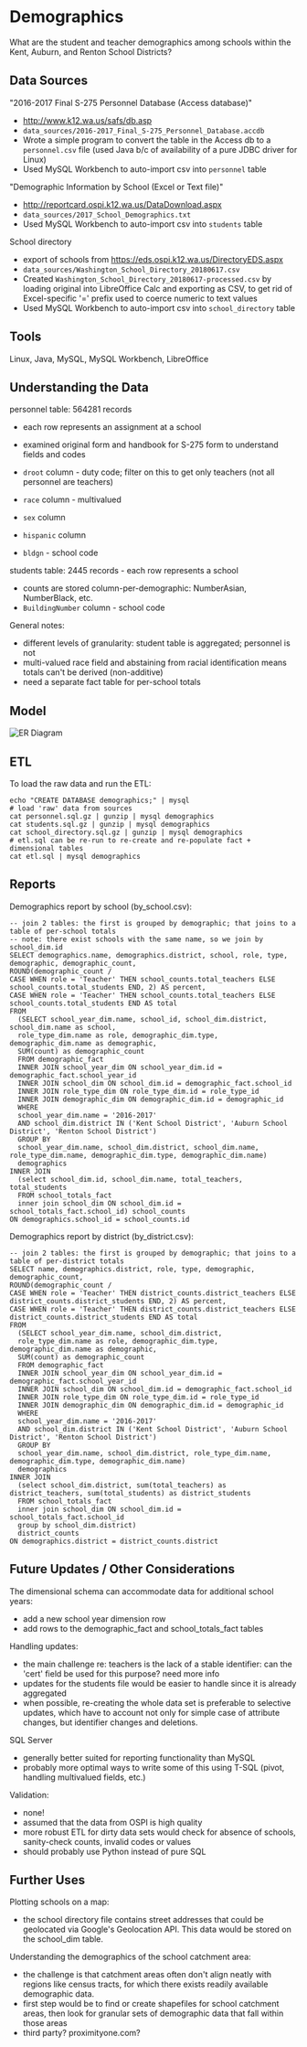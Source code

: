 
# Demographics

What are the student and teacher demographics among schools within the
Kent, Auburn, and Renton School Districts?

## Data Sources

"2016-2017 Final S-275 Personnel Database (Access database)" 

- http://www.k12.wa.us/safs/db.asp
- `data_sources/2016-2017_Final_S-275_Personnel_Database.accdb`
- Wrote a simple program to convert the table in the Access db to a
  `personnel.csv` file (used Java b/c of availability of a pure JDBC
  driver for Linux)
- Used MySQL Workbench to auto-import csv into `personnel` table

"Demographic Information by School (Excel or Text file)"

- http://reportcard.ospi.k12.wa.us/DataDownload.aspx
- `data_sources/2017_School_Demographics.txt`
- Used MySQL Workbench to auto-import csv into `students` table

School directory

- export of schools from https://eds.ospi.k12.wa.us/DirectoryEDS.aspx
- `data_sources/Washington_School_Directory_20180617.csv`
- Created `Washington_School_Directory_20180617-processed.csv` by
  loading original into LibreOffice Calc and exporting as CSV, to get
  rid of Excel-specific '=' prefix used to coerce numeric to text values
- Used MySQL Workbench to auto-import csv into `school_directory` table

## Tools

Linux, Java, MySQL, MySQL Workbench, LibreOffice

## Understanding the Data

personnel table: 564281 records 

- each row represents an assignment at a school
- examined original form and handbook for S-275 form to understand fields and codes

 - `droot` column - duty code; filter on this to get only teachers (not all personnel are teachers)
 - `race` column - multivalued
 - `sex` column
 - `hispanic` column
 - `bldgn` - school code

students table: 2445 records - each row represents a school

- counts are stored column-per-demographic: NumberAsian, NumberBlack, etc.
- `BuildingNumber` column - school code

General notes:

- different levels of granularity: student table is aggregated; personnel is not
- multi-valued race field and abstaining from racial identification means totals can't be derived (non-additive)
- need a separate fact table for per-school totals

## Model

![ER Diagram](er_diagram.png)

## ETL

To load the raw data and run the ETL:

```
echo "CREATE DATABASE demographics;" | mysql
# load 'raw' data from sources
cat personnel.sql.gz | gunzip | mysql demographics
cat students.sql.gz | gunzip | mysql demographics
cat school_directory.sql.gz | gunzip | mysql demographics
# etl.sql can be re-run to re-create and re-populate fact + dimensional tables
cat etl.sql | mysql demographics
```

## Reports

Demographics report by school (by_school.csv):

```
-- join 2 tables: the first is grouped by demographic; that joins to a table of per-school totals
-- note: there exist schools with the same name, so we join by school_dim.id
SELECT demographics.name, demographics.district, school, role, type, demographic, demographic_count,
ROUND(demographic_count /
CASE WHEN role = 'Teacher' THEN school_counts.total_teachers ELSE school_counts.total_students END, 2) AS percent,
CASE WHEN role = 'Teacher' THEN school_counts.total_teachers ELSE school_counts.total_students END AS total
FROM
  (SELECT school_year_dim.name, school_id, school_dim.district, school_dim.name as school,
  role_type_dim.name as role, demographic_dim.type, demographic_dim.name as demographic, 
  SUM(count) as demographic_count
  FROM demographic_fact
  INNER JOIN school_year_dim ON school_year_dim.id = demographic_fact.school_year_id
  INNER JOIN school_dim ON school_dim.id = demographic_fact.school_id
  INNER JOIN role_type_dim ON role_type_dim.id = role_type_id
  INNER JOIN demographic_dim ON demographic_dim.id = demographic_id
  WHERE
  school_year_dim.name = '2016-2017'
  AND school_dim.district IN ('Kent School District', 'Auburn School District', 'Renton School District')
  GROUP BY
  school_year_dim.name, school_dim.district, school_dim.name, role_type_dim.name, demographic_dim.type, demographic_dim.name)
  demographics
INNER JOIN
  (select school_dim.id, school_dim.name, total_teachers, total_students
  FROM school_totals_fact
  inner join school_dim ON school_dim.id = school_totals_fact.school_id) school_counts
ON demographics.school_id = school_counts.id
```

Demographics report by district (by_district.csv):

```
-- join 2 tables: the first is grouped by demographic; that joins to a table of per-district totals
SELECT name, demographics.district, role, type, demographic, demographic_count,
ROUND(demographic_count /
CASE WHEN role = 'Teacher' THEN district_counts.district_teachers ELSE district_counts.district_students END, 2) AS percent,
CASE WHEN role = 'Teacher' THEN district_counts.district_teachers ELSE district_counts.district_students END AS total
FROM
  (SELECT school_year_dim.name, school_dim.district,
  role_type_dim.name as role, demographic_dim.type, demographic_dim.name as demographic, 
  SUM(count) as demographic_count
  FROM demographic_fact
  INNER JOIN school_year_dim ON school_year_dim.id = demographic_fact.school_year_id
  INNER JOIN school_dim ON school_dim.id = demographic_fact.school_id
  INNER JOIN role_type_dim ON role_type_dim.id = role_type_id
  INNER JOIN demographic_dim ON demographic_dim.id = demographic_id
  WHERE
  school_year_dim.name = '2016-2017'
  AND school_dim.district IN ('Kent School District', 'Auburn School District', 'Renton School District')
  GROUP BY
  school_year_dim.name, school_dim.district, role_type_dim.name, demographic_dim.type, demographic_dim.name)
  demographics
INNER JOIN
  (select school_dim.district, sum(total_teachers) as district_teachers, sum(total_students) as district_students
  FROM school_totals_fact
  inner join school_dim ON school_dim.id = school_totals_fact.school_id
  group by school_dim.district)
  district_counts
ON demographics.district = district_counts.district
```

## Future Updates / Other Considerations

The dimensional schema can accommodate data for additional school years:

- add a new school year dimension row
- add rows to the demographic_fact and school_totals_fact tables

Handling updates: 

- the main challenge re: teachers is the lack of a stable identifier:
  can the 'cert' field be used for this purpose? need more info
- updates for the students file would be easier to handle since it is
  already aggregated
- when possible, re-creating the whole data set is preferable to
  selective updates, which have to account not only for simple case of
  attribute changes, but identifier changes and deletions.

SQL Server

- generally better suited for reporting functionality than MySQL
- probably more optimal ways to write some of this using T-SQL (pivot,
  handling multivalued fields, etc.)

Validation:

- none!
- assumed that the data from OSPI is high quality
- more robust ETL for dirty data sets would check for absence of
  schools, sanity-check counts, invalid codes or values
- should probably use Python instead of pure SQL

## Further Uses

Plotting schools on a map:

- the school directory file contains street addresses that could be
  geolocated via Google's Geolocation API. This data would be stored
  on the school_dim table.

Understanding the demographics of the school catchment area:

- the challenge is that catchment areas often don't align neatly with
  regions like census tracts, for which there exists readily available
  demographic data.
- first step would be to find or create shapefiles for school
  catchment areas, then look for granular sets of demographic data
  that fall within those areas
- third party? proximityone.com?
